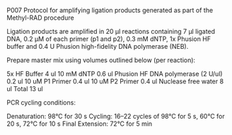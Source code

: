 P007 Protocol for amplifying ligation products generated as part of the Methyl-RAD procedure

Ligation products are amplified in 20 µl reactions containing 7 µl ligated DNA, 0.2 µM of each primer (p1 and p2), 0.3 mM dNTP, 1x Phusion HF buffer and 0.4 U Phusion high-fidelity DNA polymerase (NEB).

Prepare master mix using volumes outlined below (per reaction):

5x HF Buffer  4 ul
10 mM dNTP  0.6 ul
Phusion HF DNA polymerase (2 U/ul)  0.2 ul
10 uM P1 Primer 0.4 ul
10 uM P2 Primer 0.4 ul
Nuclease free water 8 ul
Total 13 ul

PCR cycling conditions:

Denaturation: 98°C for 30 s
Cycling: 16–22 cycles of 98°C for 5 s, 60°C for 20 s, 72°C for 10 s
Final Extension: 72°C for 5 min
